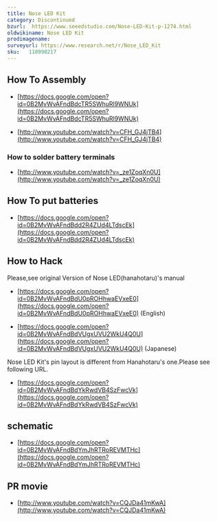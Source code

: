 ```yaml
---
title: Nose LED Kit
category: Discontinued
bzurl:  https://www.seeedstudio.com/Nose-LED-Kit-p-1274.html
oldwikiname: Nose LED Kit
prodimagename:
surveyurl: https://www.research.net/r/Nose_LED_Kit
sku:   110990217
---
```


##  How To Assembly

*   [https://docs.google.com/open?id=0B2MvWvAFndBdcTR5SWhuRl9WNUk](https://docs.google.com/open?id=0B2MvWvAFndBdcTR5SWhuRl9WNUk)

*   [http://www.youtube.com/watch?v=CFH_GJ4jTB4](http://www.youtube.com/watch?v=CFH_GJ4jTB4)

###  How to solder battery terminals

*   [http://www.youtube.com/watch?v=_ze1ZoqXn0U](http://www.youtube.com/watch?v=_ze1ZoqXn0U)

##  How To put batteries

*   [https://docs.google.com/open?id=0B2MvWvAFndBdd2R4ZUd4LTdscEk](https://docs.google.com/open?id=0B2MvWvAFndBdd2R4ZUd4LTdscEk)

##  How to Hack

Please,see original Version of Nose LED(hanahotaru)'s manual

*   [https://docs.google.com/open?id=0B2MvWvAFndBdU0pROHhwaEVxeE0](https://docs.google.com/open?id=0B2MvWvAFndBdU0pROHhwaEVxeE0)  (English)

*   [https://docs.google.com/open?id=0B2MvWvAFndBdVUgxUVU2WkU4Q0U](https://docs.google.com/open?id=0B2MvWvAFndBdVUgxUVU2WkU4Q0U)  (Japanese)

Nose LED Kit's pin layout is different from Hanahotaru's one.Please see following URL.

*   [https://docs.google.com/open?id=0B2MvWvAFndBdYkRwdVB4SzFwcVk](https://docs.google.com/open?id=0B2MvWvAFndBdYkRwdVB4SzFwcVk)

##  schematic

*   [https://docs.google.com/open?id=0B2MvWvAFndBdYmJhRTRoREVMTHc](https://docs.google.com/open?id=0B2MvWvAFndBdYmJhRTRoREVMTHc)

##  PR movie

*   [http://www.youtube.com/watch?v=CQJDa41mKwA](http://www.youtube.com/watch?v=CQJDa41mKwA)
